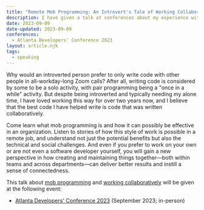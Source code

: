 ```yaml
---
title: "Remote Mob Programming: An Introvert's Tale of Working Collaboratively"
description: I have given a talk at conferences about my experience with remote mob programming and how I prefer it despite identifying as an introvert.
date: 2023-09-09
date-updated: 2023-09-09
conferences:
  - Atlanta Developers' Conference 2023
layout: article.njk
tags:
  - speaking
---
```

Why would an introverted person prefer to only write code with other people in all-workday-long Zoom calls? After all, writing code is considered by some to be a solo activity, with pair programming being a "once in a while" activity. But despite being introverted and typically needing my alone time, I have loved working this way for over two years now, and I believe that the best code I have helped write is code that was written collaboratively.

Come learn what mob programming is and how it can possibly be effective in an organization. Listen to stories of how this style of work is possible in a remote job, and understand not just the potential benefits but also the technical and social challenges. And even if you prefer to work on your own or are not even a software developer yourself, you will gain a new perspective in how creating and maintaining things together—both within teams and across departments—can deliver better results and instill a sense of connectedness.

This talk about [mob programming](/mob-programming) and [working collaboratively](/working-collaboratively) will be given at the following event:

- [Atlanta Developers' Conference 2023](https://www.atldevcon.com/speakers) (September 2023; in-person)
